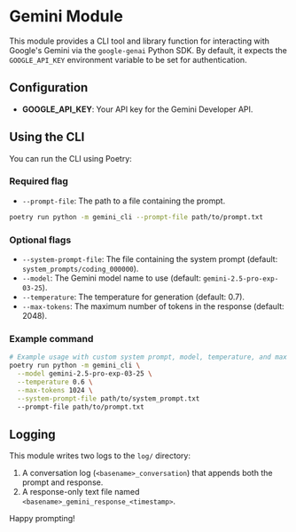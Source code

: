 # Gemini Module

This module provides a CLI tool and library function for interacting with Google's Gemini via the `google-genai` Python SDK. By default, it expects the `GOOGLE_API_KEY` environment variable to be set for authentication.

## Configuration

- **GOOGLE_API_KEY**: Your API key for the Gemini Developer API.

## Using the CLI

You can run the CLI using Poetry:

### Required flag

* `--prompt-file`: The path to a file containing the prompt.

```bash
poetry run python -m gemini_cli --prompt-file path/to/prompt.txt
```

### Optional flags

* `--system-prompt-file`: The file containing the system prompt (default: `system_prompts/coding_000000`).
* `--model`: The Gemini model name to use (default: `gemini-2.5-pro-exp-03-25`).
* `--temperature`: The temperature for generation (default: 0.7).
* `--max-tokens`: The maximum number of tokens in the response (default: 2048).

### Example command

```bash
# Example usage with custom system prompt, model, temperature, and max tokens.
poetry run python -m gemini_cli \
  --model gemini-2.5-pro-exp-03-25 \
  --temperature 0.6 \
  --max-tokens 1024 \
  --system-prompt-file path/to/system_prompt.txt
  --prompt-file path/to/prompt.txt
```

## Logging

This module writes two logs to the `log/` directory:

1. A conversation log (`<basename>_conversation`) that appends both the prompt and response.
2. A response-only text file named `<basename>_gemini_response_<timestamp>`.

Happy prompting!
